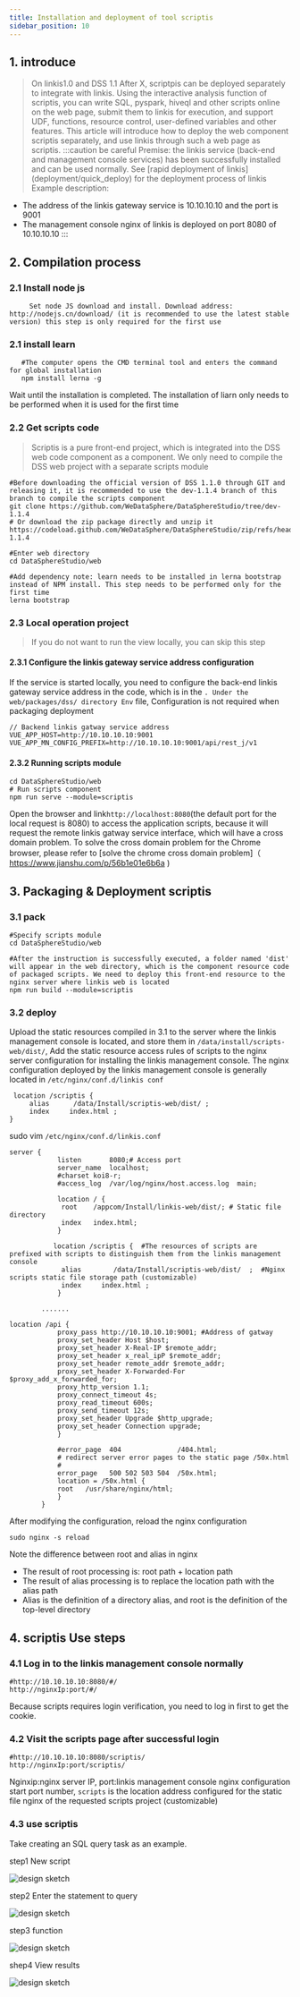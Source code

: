 ```yaml
---
title: Installation and deployment of tool scriptis
sidebar_position: 10
---
```


## 1. introduce

> On linkis1.0 and DSS 1.1 After X, scriptpis can be deployed separately to integrate with linkis. Using the interactive analysis function of scriptis, you can write SQL, pyspark, hiveql and other scripts online on the web page, submit them to linkis for execution, and support UDF, functions, resource control, user-defined variables and other features. This article will introduce how to deploy the web component scriptis separately, and use linkis through such a web page as scriptis.
:::caution be careful
Premise: the linkis service (back-end and management console services) has been successfully installed and can be used normally. See [rapid deployment of linkis] (deployment/quick_deploy) for the deployment process of linkis
Example description:
- The address of the linkis gateway service is 10.10.10.10 and the port is 9001
- The management console nginx of linkis is deployed on port 8080 of 10.10.10.10
  :::





## 2. Compilation process

### 2.1 Install node js
```shell script
     Set node JS download and install. Download address: http://nodejs.cn/download/ (it is recommended to use the latest stable version) this step is only required for the first use
```

### 2.1 install learn
```shell script
   #The computer opens the CMD terminal tool and enters the command for global installation
   npm install lerna -g
```
Wait until the installation is completed. The installation of liarn only needs to be performed when it is used for the first time


### 2.2 Get scripts code
> Scriptis is a pure front-end project, which is integrated into the DSS web code component as a component. We only need to compile the DSS web project with a separate scripts module

```shell script
#Before downloading the official version of DSS 1.1.0 through GIT and releasing it, it is recommended to use the dev-1.1.4 branch of this branch to compile the scripts component
git clone https://github.com/WeDataSphere/DataSphereStudio/tree/dev-1.1.4
# Or download the zip package directly and unzip it
https://codeload.github.com/WeDataSphere/DataSphereStudio/zip/refs/heads/dev-1.1.4

#Enter web directory
cd DataSphereStudio/web 

#Add dependency note: learn needs to be installed in lerna bootstrap instead of NPM install. This step needs to be performed only for the first time
lerna bootstrap
```



### 2.3 Local operation project
> If you do not want to run the view locally, you can skip this step

#### 2.3.1 Configure the linkis gateway service address configuration
If the service is started locally, you need to configure the back-end linkis gateway service address in the code, which is in the `. Under the web/packages/dss/ directory Env` file,
Configuration is not required when packaging deployment
```shell script
// Backend linkis gatway service address
VUE_APP_HOST=http://10.10.10.10:9001
VUE_APP_MN_CONFIG_PREFIX=http://10.10.10.10:9001/api/rest_j/v1
```
#### 2.3.2 Running scripts module

```shell script
cd DataSphereStudio/web 
# Run scripts component 
npm run serve --module=scriptis
```

Open the browser and link` http://localhost:8080 `(the default port for the local request is 8080) to access the application scripts, because it will request the remote linkis gatway service interface, which will have a cross domain problem. To solve the cross domain problem for the Chrome browser, please refer to [solve the chrome cross domain problem]（ https://www.jianshu.com/p/56b1e01e6b6a )

## 3. Packaging &amp; Deployment scriptis

### 3.1  pack
```shell script
#Specify scripts module
cd DataSphereStudio/web 

#After the instruction is successfully executed, a folder named 'dist' will appear in the web directory, which is the component resource code of packaged scripts. We need to deploy this front-end resource to the nginx server where linkis web is located
npm run build --module=scriptis 
```

### 3.2 deploy

Upload the static resources compiled in 3.1 to the server where the linkis management console is located, and store them in `/data/install/scripts-web/dist/`,
Add the static resource access rules of scripts to the nginx server configuration for installing the linkis management console. The nginx configuration deployed by the linkis management console is generally located in `/etc/nginx/conf.d/linkis conf`

```shell script
 location /scriptis { 
     alias      /data/Install/scriptis-web/dist/ ;
     index     index.html ;
}
```

sudo vim `/etc/nginx/conf.d/linkis.conf`

```shell script
server {
            listen       8080;# Access port
            server_name  localhost;
            #charset koi8-r;
            #access_log  /var/log/nginx/host.access.log  main;

            location / {
             root    /appcom/Install/linkis-web/dist/; # Static file directory
             index   index.html;
            }

           location /scriptis {  #The resources of scripts are prefixed with scripts to distinguish them from the linkis management console
             alias        /data/Install/scriptis-web/dist/  ;  #Nginx scripts static file storage path (customizable)
             index     index.html ;
            }

        .......

location /api {
            proxy_pass http://10.10.10.10:9001; #Address of gatway
            proxy_set_header Host $host;
            proxy_set_header X-Real-IP $remote_addr;
            proxy_set_header x_real_ipP $remote_addr;
            proxy_set_header remote_addr $remote_addr;
            proxy_set_header X-Forwarded-For $proxy_add_x_forwarded_for;
            proxy_http_version 1.1;
            proxy_connect_timeout 4s;
            proxy_read_timeout 600s;
            proxy_send_timeout 12s;
            proxy_set_header Upgrade $http_upgrade;
            proxy_set_header Connection upgrade;
            }

            #error_page  404              /404.html;
            # redirect server error pages to the static page /50x.html
            #
            error_page   500 502 503 504  /50x.html;
            location = /50x.html {
            root   /usr/share/nginx/html;
            }
        }

```
After modifying the configuration, reload the nginx configuration
```shell script
sudo nginx -s reload
```

Note the difference between root and alias in nginx
- The result of root processing is: root path + location path
- The result of alias processing is to replace the location path with the alias path
- Alias is the definition of a directory alias, and root is the definition of the top-level directory

## 4. scriptis Use steps

### 4.1 Log in to the linkis management console normally
```shell script
#http://10.10.10.10:8080/#/
http://nginxIp:port/#/
```
Because scripts requires login verification, you need to log in first to get the cookie.

### 4.2 Visit the scripts page after successful login

```shell script
#http://10.10.10.10:8080/scriptis/
http://nginxIp:port/scriptis/
```
Nginxip:nginx server IP, port:linkis management console nginx configuration start port number, `scripts` is the location address configured for the static file nginx of the requested scripts project (customizable)
### 4.3 use scriptis
Take creating an SQL query task as an example.


step1 New script

![design sketch](/Images-zh/deployment/scriptis/new_script.png)

step2 Enter the statement to query

![design sketch](/Images-zh/deployment/scriptis/test_statement.png)

step3 function

![design sketch](/Images-zh/deployment/scriptis/running_results.png)


shep4 View results

![design sketch](/Images-zh/deployment/scriptis/design_sketch.png)


